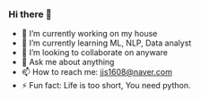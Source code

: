 ### Hi there 👋

- 🔭 I’m currently working on my house
- 🌱 I’m currently learning ML, NLP, Data analyst
- 👯 I’m looking to collaborate on anyware
- 💬 Ask me about anything
- 📫 How to reach me: jjs1608@naver.com
- ⚡ Fun fact: Life is too short, You need python.
